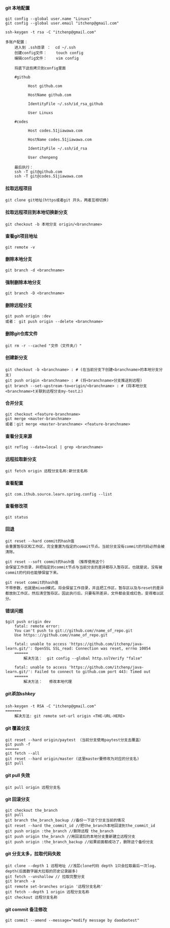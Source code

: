 #### git 本地配置
    git config --global user.name "Linuxs"
    git config --global user.email "itchenp@gmail.com"
    
    ssh-keygen -t rsa -C "itchenp@gmail.com"

    多账户配置：
        进入到 .ssh目录 ：  cd ~/.ssh
        创建config文件：    touch config
        编辑config文件：    vim config
        
        将底下这些拷贝到config里面
    
        #github
        
              Host github.com   
        
              HostName github.com
        
              IdentityFile ~/.ssh/id_rsa_github
        
              User Linuxs
        
        #codes
        
              Host codes.51jiawawa.com
        
              HostName codes.51jiawawa.com
        
              IdentityFile ~/.ssh/id_rsa
        
              User chenpeng
        
        最后执行：
        ssh -T git@github.com
        ssh -T git@codes.51jiawawa.com

#### 拉取远程项目
    git clone git地址(https或者git 开头，两者互相切换)
#### 拉取远程项目到本地切换新分支
    git checkout -b 本地分支 origin/<branchname>
#### 查看git项目地址
    git remote -v
#### 删除本地分支
    git branch -d <branchname>
#### 强制删除本地分支
    git branch -D <branchname>
#### 删除远程分支
    git push origin :dev
    或者： git push origin --delete <branchname>
#### 删除git仓库文件
    git rm -r --cached "文件（文件夹/）"
#### 创建新分支
    git checkout -b <branchname> : # (在当前分支下创建<branchname>的本地分支分支)
    git push origin <branchname> : # (将<branchname>分支推送到远程)
    git branch --set-upstream-to=origin/<branchname> : # (将本地分支<branchname>t关联到远程分支my-test上)
#### 合并分支
    git checkout <feature-branchname>
    git merge <master-branchname>
    或者：git merge <master-branchname> <feature-branchname>
#### 查看分支来源
    git reflog --date=local | grep <branchname>
#### 远程拉取新分支
    git fetch origin 远程分支名称:新分支名称
#### 查看配置
    git com.ithub.source.learn.spring.config --list
#### 查看修改项
    git status
#### 回退
    git reset --hard commit的hash值
    会重置暂存区和工作区，完全重置为指定的commit节点。当前分支没有commit的代码必然会被清除。

    git reset --soft commit的hash值 （推荐使用这个）
    会保留工作目录，并把指定的commit节点与当前分支的差异都存入暂存区。也就是说，没有被commit的代码也能够保留下来。

    git reset commit的hash值
    不带参数，也就是mixed模式。将会保留工作目录，并且把工作区，暂存区以及与reset的差异都放到工作区，然后清空暂存区。因此执行后，只要有所差异，文件都会变成红色，变得难以区分。

#### 错误问题
    $git push origin dev
        fatal: remote error:
        You can't push to git://github.com//name_of_repo.git
        Use https:://github.com//name_of_repo.git
        
        fatal: unable to access 'https://github.com/itchenp/java-learn.git/': OpenSSL SSL_read: Connection was reset, errno 10054
        ======
            解决方法：  git config --global http.sslVerify "false"
        
        fatal: unable to access 'https://github.com/itchenp/java-learn.git/': Failed to connect to github.com port 443: Timed out
        ======
            解决方法：   修改本地代理
    


##### git添加sshkey
    ssh-keygen -t RSA -C "itchenp@gmail.com"
    =======
        解决方法: git remote set-url origin <THE-URL-HERE>
    
#### git 覆盖分支
    git reset --hard origin/paytest （当前分支使用paytest分支去覆盖）
    git push -f  
    ======
    git fetch --all
    git reset --hard origin/master (这里master要修改为对应的分支名)
    git pull
#### git pull 失效
    git pull origin 远程分支名
#### git 回滚分支
    git checkout the_branch
    git pull
    git branch the_branch_backup //备份一下这个分支当前的情况
    git reset --hard the_commit_id //把the_branch本地回滚到the_commit_id
    git push origin :the_branch //删除远程 the_branch
    git push origin the_branch //用回滚后的本地分支重新建立远程分支
    git push origin :the_branch_backup //如果前面都成功了，删除这个备份分支
#### git 分支太多，拉取代码失败
    git clone --depth 1 远程地址 //浅层clone代码 depth 1只会拉取最后一次log， depth(后面数字越大拉取的历史记录越多)
    git fetch --unshallow // 拉取完整分支
    git branch -a
    git remote set-branches origin '远程分支名称'
    git fetch --depth 1 origin 远程分支名称
    git checkout 远程分支名称
#### git commit 备注修改    
    git commit --amend --message="modify message by daodaotest"
    
   
    

